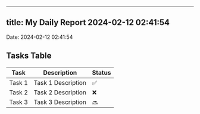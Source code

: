 
---
title: My Daily Report 2024-02-12 02:41:54
---

Date: 2024-02-12 02:41:54

## Tasks Table

| Task | Description | Status |
|------|-------------|--------|
| Task 1 | Task 1 Description | ✅ |
| Task 2 | Task 2 Description | ❌ |
| Task 3 | Task 3 Description | 🔜 |
